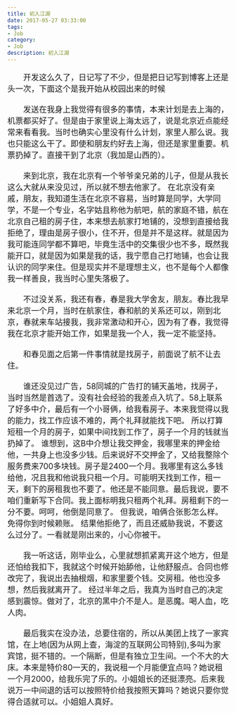 ```yaml
---
title: 初入江湖
date: 2017-05-27 03:33:00
tags: 
- Job
category: 
- Job
description: 初入江湖
---
```

<!-- image url 
https://raw.githubusercontent.com/HealerJean/HealerJean.github.io/master/blogImages
　　首行缩进
<font color="red">  </font>
<font size="18">  </font>
-->

<font size="4"> 

　　开发这么久了，日记写了不少，但是把日记写到博客上还是头一次，下面这个是我开始从校园出来的时候 <br/>      
　　发送在我身上我觉得有很多的事情，本来计划是去上海的，机票都买好了。但是由于家里说上海太远了，说是北京近点能经常来看看我。当时也确实心里没有什么计划，家里人那么说。我也只能这么干了。即使和朋友约好去上海，但还是家里重要。机票扔掉了。直接干到了北京（我加是山西的）。 <br/>                     
　　来到北京，我在北京有一个爷爷亲兄弟的儿子，但是从我长这么大就从来没见过，所以就不想去他家了。 在北京没有亲戚，朋友，我知道生活在北京不容易，当时算是同学，大学同学，不是一个专业，名字姑且称他为航吧，航的家庭不错，航在北京自己租的房子住，本来想去航家打地铺的，没想到直接给我拒绝了，理由是房子很小，住不开，但是并不是这样。就是因为我可能连同学都不算吧，毕竟生活中的交集很少也不多，既然我能开口，就是因为如果是我的话，我宁愿自己打地铺，也会让我认识的同学来住。但是现实并不是理想主义，也不是每个人都像我一样善良，我当时心里失落极了。   <br/>            
　　不过没关系，我还有春，春是我大学舍友，朋友。春比我早来北京一个月，当时在航家住，春和航的关系还可以，刚到北京，春就来车站接我，我非常激动和开心，因为有了春，我觉得我在北京才能开始工作，如果是我一个人，我一定不能坚持。  <br/>       
　　和春见面之后第一件事情就是找房子，前面说了航不让去住。<br/>    
　　谁还没见过广告，58同城的广告打的铺天盖地，找房子，当时当然是首选了。没有社会经验的我差点入坑了。58上联系了好多中介，最后有一个小哥俩，给我看房子。本来我觉得以我的能力，找工作应该不难的，两个礼拜就能找下吧。 所以打算短租一个月的房子，如果中间找到工作了，房子一个月的钱就当扔掉了。 谁想到，这B中介想让我交押金，我哪里来的押金给他，一共身上也没多少钱。后来说好不交押金了，又给我整除个服务费来700多块钱。房子是2400一个月。我哪里有这么多钱给他，况且我和他说我只租一个月。可能明天找到工作，租一天，剩下的房租我也不要了。他还是不能同意。最后我说，要不咱们重新写下合同。我上面标明我只租两个礼拜。房租剩下的一分不要。呵呵，他倒是同意了。 但我说，咱俩合张影怎么样。免得你到时候赖账。 结果他拒绝了，而且还威胁我说，不要这么过分了。一看就是刚出来的，小心你被干。   <br/>         
　　我一听这话，刚毕业么，心里就想抓紧离开这个地方，但是还怕给我扣下，我就这个时候开始舔他，让他舒服点。合同也修改完了，我说出去抽根烟，和家里要个钱。交房租。他也没多想，然后我就离开了。 经过半年之后，我真为当时自己的决定感到震惊。做对了，北京的黑中介不是人。是恶魔。喝人血，吃人肉。    <br/>          
　　最后我实在没办法，总要住宿的，所以从美团上找了一家宾馆，在上地(因为从网上查，海淀的互联网公司特别),多叫为家宾馆，挺不错的。一个隔断，但是有独立卫生间。一个不大的大床。本来是特价80一天的，我说租一个月能便宜点吗？她说租一个月2000，给我乐完了乐的。小姐姐长的还挺漂亮。后来我说万一中间退的话可以按照特价给我按照天算吗？她说只要你觉得合适就可以。小姐姐人真好。<br/>    
　



<!-- Gitalk 评论 start  -->

<link rel="stylesheet" href="https://unpkg.com/gitalk/dist/gitalk.css">
<script src="https://unpkg.com/gitalk@latest/dist/gitalk.min.js"></script> 
<div id="gitalk-container"></div>    
 <script type="text/javascript">
    var gitalk = new Gitalk({
		clientID: `1d164cd85549874d0e3a`,
		clientSecret: `527c3d223d1e6608953e835b547061037d140355`,
		repo: `HealerJean.github.io`,
		owner: 'HealerJean',
		admin: ['HealerJean'],
		id: 'Pqzqewtrz2u5CLsr',
    });
    gitalk.render('gitalk-container');
</script> 

<!-- Gitalk end -->

